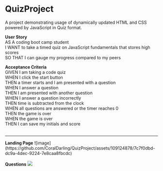 # QuizProject
A project demonstrating usage of dynamically updated HTML and CSS powered by JavaScript in Quiz format.

<b>User Story<br> </b>
AS A coding boot camp student <bR>
I WANT to take a timed quiz on JavaScript fundamentals that stores high scores <br>
SO THAT I can gauge my progress compared to my peers<br>

<b>Acceptance Criteria<br></b>
GIVEN I am taking a code quiz<br>
WHEN I click the start button<br>
THEN a timer starts and I am presented with a question<br>
WHEN I answer a question<br>
THEN I am presented with another question<br>
WHEN I answer a question incorrectly<br>
THEN time is subtracted from the clock<br>
WHEN all questions are answered or the timer reaches 0<br>
THEN the game is over<br>
WHEN the game is over<br>
THEN I can save my initials and score<br>
<br>
<hr>
<b>Landing Page</b>
![image](https://github.com/CoralDarling/QuizProject/assets/109124878/7c7f0dbd-dc9a-4dec-9224-7e8caa8fbcdc)
<br>
<br>
<b>Questions</b>
<img src="https://github.com/CoralDarling/QuizProject/assets/109124878/4f99c365-2d08-4138-ab8a-28cedf211633">
<br>
<br>

